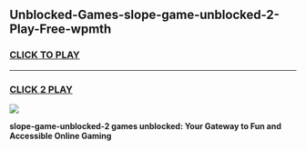 
## Unblocked-Games-slope-game-unblocked-2-Play-Free-wpmth
<h3>
<a href="https://premium76.site?title=slope-game-unblocked-2&ref=24M">CLICK TO PLAY</a></h3>
<hr>

<h3>
<a href="https://premium76.site?title=slope-game-unblocked-2&ref=24M">CLICK 2 PLAY</a>
  
</h3>

<a href="https://premium76.site?title=slope-game-unblocked-2&ref=24M"><img src="https://clearcache.store/games.png"></a>


**slope-game-unblocked-2 games unblocked: Your Gateway to Fun and Accessible Online Gaming**
